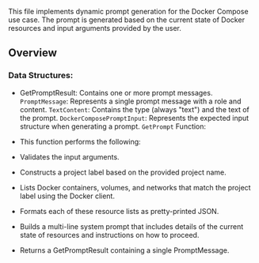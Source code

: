 This file implements dynamic prompt generation for the Docker Compose use case. The prompt is generated based on the current state of Docker resources and input arguments provided by the user.

## Overview

### Data Structures:

- GetPromptResult: Contains one or more prompt messages.
  `PromptMessage`: Represents a single prompt message with a role and content.
  `TextContent`: Contains the type (always "text") and the text of the prompt.
  `DockerComposePromptInput`: Represents the expected input structure when generating a prompt.
  `GetPrompt` Function:

- This function performs the following:

- Validates the input arguments.
- Constructs a project label based on the provided project name.
- Lists Docker containers, volumes, and networks that match the project label using the Docker client.
- Formats each of these resource lists as pretty-printed JSON.
- Builds a multi-line system prompt that includes details of the current state of resources and instructions on how to proceed.
- Returns a GetPromptResult containing a single PromptMessage.
